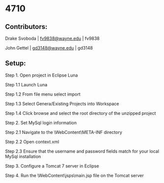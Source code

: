 # 4710

## Contributors:

Drake Svoboda | fv9838@wayne.edu | fv9838

John Gettel   | gd3148@wayne.edu | gd3148

## Setup:

Step 1. Open project in Eclipse Luna

  Step 1.1 Launch Luna
  
  Step 1.2 From file menu select import
  
  Step 1.3 Select Genera/Existing Projects into Workspace
  
  Step 1.4 Click browse and select the root directory of the unzipped project

Step 2. Set MySql login information

  Step 2.1 Navigate to the \WebContent\META-INF directory
  
  Step 2.2 Open context.xml
  
  Step 2.3 Ensure that the username and password fields match for your local MySql installation

Step 3. Configure a Tomcat 7 server in Eclipse

Step 4. Run the \WebContent\jsps\main.jsp file on the Tomcat server
